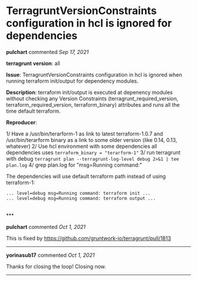 # TerragruntVersionConstraints configuration in hcl is ignored for dependencies

**pulchart** commented *Sep 17, 2021*

**terragrunt version**: all

**Issue**: TerragruntVersionConstraints configuration in hcl is ignored when running terraform init/output for dependency modules.

**Description**:
terraform init/output is executed at depenency modules without checking any Version Constraints (terragrunt_required_version, terraform_required_version, terraform_binary) attributes and runs all the time default terraform.

**Reproducer**:

1/ Have a /usr/bin/terarform-1 as link to latest terraform-1.0.7 and /usr/bin/terarform binary as a link to some older version (like 0.14, 0.13, whatever)
2/ Use hcl environment with some dependencies all dependencies uses `terraform_binary = "terarform-1"`
3/ run terragrunt with debug `terragrunt plan --terragrunt-log-level debug 2>&1 | tee plan.log` 
4/ grep plan.log for "msg=Running command:"

The dependencies will use default terraform path instead of using terraform-1:
```
... level=debug msg=Running command: terraform init ...
... level=debug msg=Running command: terraform output ...
```



<br />
***


**pulchart** commented *Oct 1, 2021*

This is fixed by https://github.com/gruntwork-io/terragrunt/pull/1813
***

**yorinasub17** commented *Oct 1, 2021*

Thanks for closing the loop! Closing now.
***

